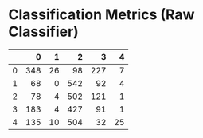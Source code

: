 # Classification Metrics (Raw Classifier)

|    |   0 |   1 |   2 |   3 |   4 |
|---:|----:|----:|----:|----:|----:|
|  0 | 348 |  26 |  98 | 227 |   7 |
|  1 |  68 |   0 | 542 |  92 |   4 |
|  2 |  78 |   4 | 502 | 121 |   1 |
|  3 | 183 |   4 | 427 |  91 |   1 |
|  4 | 135 |  10 | 504 |  32 |  25 |

